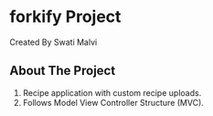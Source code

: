 # forkify Project

Created By Swati Malvi

## About The Project

1. Recipe application with custom recipe uploads.
2. Follows Model View Controller Structure (MVC).
